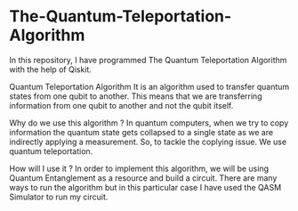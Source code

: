 # The-Quantum-Teleportation-Algorithm
In this repository, I have programmed The Quantum Teleportation Algorithm with the help of Qiskit.


Quantum Teleportation Algorithm
It is an algorithm used to transfer quantum states from one qubit to another. This means that we are transferring information from one qubit to another and not the qubit itself.

Why do we use this algorithm ?
In quantum computers, when we try to copy information the quantum state gets collapsed to a single state as we are indirectly applying a measurement. So, to tackle the coplying issue. We use quantum teleportation.

How will I use it ?
In order to implement this algorithm, we will be using Quantum Entanglement as a resource and build a circuit. There are many ways to run the algorithm but in this particular case I have used the QASM Simulator to run my circuit.
